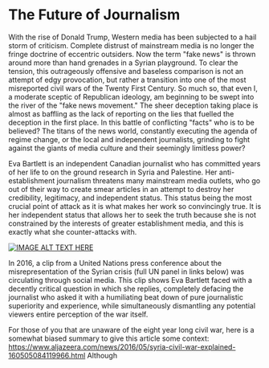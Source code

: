 # The Future of Journalism

With the rise of Donald Trump, Western media has been subjected to a hail storm
of criticism. Complete distrust of mainstream media is no longer the fringe
doctrine of eccentric outsiders. Now the term "fake news" is thrown around more
than hand grenades in a Syrian playground. To clear the tension, this
outrageously offensive and baseless comparison is not an attempt of edgy
provocation, but rather a transition into one of the most misreported civil wars
of the Twenty First Century. So much so, that even I, a moderate sceptic of
Republican ideology, am beginning to be swept into the river of the "fake news
movement." The sheer deception taking place is almost as baffling as the lack of
reporting on the lies that fuelled the deception in the first place. In this
battle of conflicting "facts" who is to be believed? The titans of the news
world, constantly executing the agenda of regime change, or the local and
independent journalists, grinding to fight against the giants of media culture
and their seemingly limitless power?

Eva Bartlett is an independent Canadian journalist who has committed years of
her life to on the ground research in Syria and Palestine. Her
anti-establishment journalism threatens many mainstream media outlets, who go
out of their way to create smear articles in an attempt to destroy her
credibility, legitimacy, and independent status. This status being the most
crucial point of attack as it is what makes her work so convincingly true. It is
her independent status that allows her to seek the truth because she is not
constrained by the interests of greater establishment media, and this is exactly
what she counter-attacks with.

[![IMAGE ALT TEXT HERE](https://img.youtube.com/vi/R6utDs1b_TU/0.jpg)](https://youtu.be/R6utDs1b_TU)

In 2016, a clip from a United Nations press conference about the
misrepresentation of the Syrian crisis (full UN panel in links below) was
circulating through social media. This clip shows Eva Bartlett faced with a
decently critical question in which she replies, completely defacing the
journalist who asked it with a humiliating beat down of pure journalistic
superiority and experience, while simultaneously dismantling any potential
viewers entire perception of the war itself.

For those of you that are unaware of the eight year long civil war, here is a
somewhat biased summary to give this article some context:
https://www.aljazeera.com/news/2016/05/syria-civil-war-explained-160505084119966.html
Although
